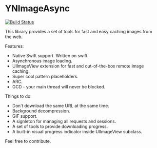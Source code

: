 YNImageAsync
==========
[![Build Status](https://travis-ci.org/ynechaev/YNImageAsync.svg?branch=develop)](https://travis-ci.org/ynechaev/YNImageAsync)

This library provides a set of tools for fast and easy caching images from the web.

Features:

- Native Swift support. Written on swift.
- Asynchronous image loading.
- UIImageView extension for fast and out-of-the-box remote image caching.
- Super cool pattern placeholders.
- ARC.
- GCD - your main thread will never be blocked.

Things to do:
- Don't download the same URL at the same time.
- Background decompression.
- GIF support.
- A signleton for managing all requests and sessions.
- A set of tools to provide downloading progress.
- A built-in visual progress indicator inside UIImageView subclass.

Feel free to contribute.
